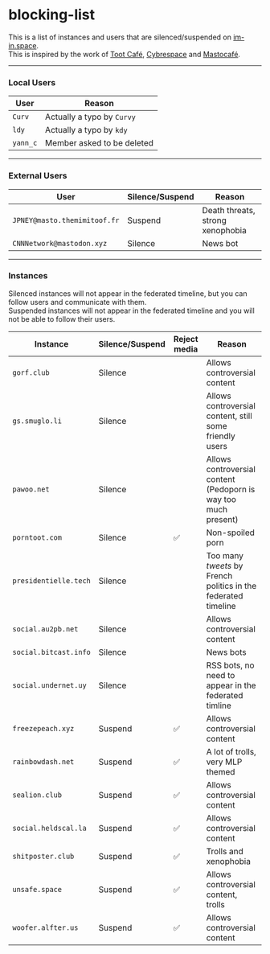 # blocking-list
This is a list of instances and users that are silenced/suspended on [im-in.space](https://im-in.space/).  
This is inspired by the work of [Toot Café](https://github.com/tootcafe/blocked-on-mastodon), [Cybrespace](https://cybre.space/users/chr/updates/2616) and [Mastocafé](https://social.wxcafe.net/users/wxcafe/updates/2651).

---

### Local Users

| User | Reason |
|------|--------|
| `Curv` | Actually a typo by `Curvy` |
| `ldy` | Actually a typo by `kdy` |
| `yann_c` | Member asked to be deleted |

---

### External Users

| User |  Silence/Suspend | Reason |
|------|------------------|--------|
| `JPNEY@masto.themimitoof.fr` | Suspend | Death threats, strong xenophobia |
| `CNNNetwork@mastodon.xyz` | Silence | News bot |

---

### Instances

Silenced instances will not appear in the federated timeline, but you can follow users and communicate with them.  
Suspended instances will not appear in the federated timeline and you will not be able to follow their users.

| Instance | Silence/Suspend | Reject media | Reason |
|----------|-----------------|--------------|--------|
| `gorf.club` | Silence |  | Allows controversial content |
| `gs.smuglo.li` | Silence |  |  Allows controversial content, still some friendly users |
| `pawoo.net` | Silence |  | Allows controversial content (Pedoporn is way too much present) |
| `porntoot.com` | Silence | :white_check_mark: | Non-spoiled porn |
| `presidentielle.tech` | Silence |  | Too many _tweets_ by French politics in the federated timeline |
| `social.au2pb.net` | Silence |  | Allows controversial content |
| `social.bitcast.info` | Silence |  | News bots |
| `social.undernet.uy` | Silence |  | RSS bots, no need to appear in the federated timline |
| `freezepeach.xyz` | Suspend | :white_check_mark: | Allows controversial content |
| `rainbowdash.net` | Suspend | :white_check_mark: | A lot of trolls, very MLP themed |
| `sealion.club` | Suspend | :white_check_mark: | Allows controversial content |
| `social.heldscal.la` | Suspend | :white_check_mark: | Allows controversial content |
| `shitposter.club` | Suspend | :white_check_mark: | Trolls and xenophobia |
| `unsafe.space` | Suspend | :white_check_mark: | Allows controversial content, trolls |
| `woofer.alfter.us` | Suspend | :white_check_mark: | Allows controversial content |
